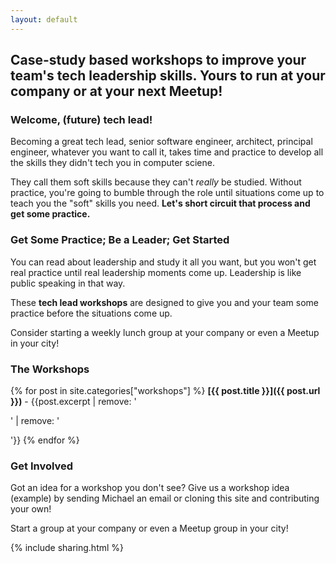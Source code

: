 ```yaml
---
layout: default
---
```


## Case-study based workshops to improve your team's tech leadership skills. Yours to run at your company or at your next Meetup!

### Welcome, (future) tech lead!

Becoming a great tech lead, senior software engineer, architect, principal engineer, whatever you want to call it, takes time and practice to develop all the skills they didn't tech you in computer sciene. 

They call them soft skills because they can't *really* be studied. Without practice, you're going to bumble through the role until situations come up to teach you the "soft" skills you need. **Let's short circuit that process and get some practice.**

### Get Some Practice; Be a Leader; Get Started
You can read about leadership and study it all you want, but you won't get real practice until real leadership moments come up. Leadership is like public speaking in that way.

These **tech lead workshops** are designed to give you and your team some practice before the situations come up.

Consider starting a weekly lunch group at your company or even a Meetup in your city!

### The Workshops

{% for post in site.categories["workshops"]  %}
  **[{{ post.title }}]({{ post.url }})** - {{post.excerpt  | remove: '<p>' | remove: '</p>'}}
{% endfor %}

### Get Involved
<!--TODO-->

Got an idea for a workshop you don't see? Give us a workshop idea (example) by sending Michael an email or cloning this site and contributing your own!

Start a group at your company or even a Meetup group in your city!

{% include sharing.html %}
